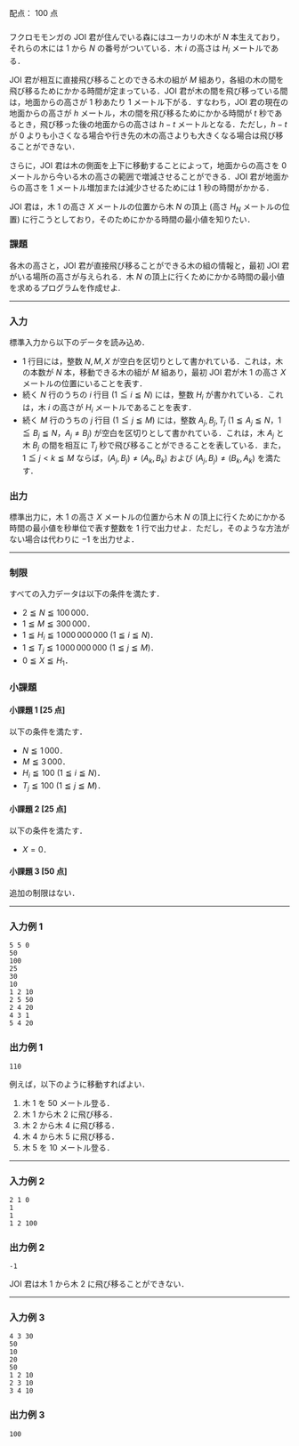 配点： $100$ 点

###

フクロモモンガの JOI 君が住んでいる森にはユーカリの木が $N$ 本生えており，それらの木には $1$ から $N$ の番号がついている．木 $i$ の高さは $H_i$ メートルである．

JOI 君が相互に直接飛び移ることのできる木の組が $M$ 組あり，各組の木の間を飛び移るためにかかる時間が定まっている．JOI 君が木の間を飛び移っている間は，地面からの高さが $1$ 秒あたり $1$ メートル下がる．すなわち，JOI 君の現在の地面からの高さが $h$ メートル，木の間を飛び移るためにかかる時間が $t$ 秒であるとき，飛び移った後の地面からの高さは $h - t$ メートルとなる．ただし，$h - t$ が $0$ よりも小さくなる場合や行き先の木の高さよりも大きくなる場合は飛び移ることができない．

さらに，JOI 君は木の側面を上下に移動することによって，地面からの高さを $0$ メートルから今いる木の高さの範囲で増減させることができる．JOI 君が地面からの高さを $1$ メートル増加または減少させるためには $1$ 秒の時間がかかる．

JOI 君は，木 $1$ の高さ $X$ メートルの位置から木 $N$ の頂上 (高さ $H_N$ メートルの位置) に行こうとしており，そのためにかかる時間の最小値を知りたい．

### 課題

各木の高さと，JOI 君が直接飛び移ることができる木の組の情報と，最初 JOI 君がいる場所の高さが与えられる．木 $N$ の頂上に行くためにかかる時間の最小値を求めるプログラムを作成せよ.

---

### 入力

標準入力から以下のデータを読み込め．

- $1$ 行目には，整数 $N, M, X$ が空白を区切りとして書かれている．これは，木の本数が $N$ 本，移動できる木の組が $M$ 組あり，最初 JOI 君が木 $1$ の高さ $X$ メートルの位置にいることを表す．
- 続く $N$ 行のうちの $i$ 行目 ($1 \leqq i \leqq N$) には，整数 $H_i$ が書かれている．これは，木 $i$ の高さが $H_i$ メートルであることを表す．
- 続く $M$ 行のうちの $j$ 行目 ($1 \leqq j \leqq M$) には，整数 $A_j, B_j, T_j$ ($1 \leqq A_j \leqq N$，$1 \leqq B_j \leqq N$，$A_j \neq B_j$) が空白を区切りとして書かれている．これは，木 $A_j$ と木 $B_j$ の間を相互に $T_j$ 秒で飛び移ることができることを表している．また，$1 \leqq j < k \leqq M$ ならば，$(A_j, B_j) \neq (A_k, B_k)$ および $(A_j, B_j) \neq (B_k, A_k)$ を満たす．

### 出力

標準出力に，木 $1$ の高さ $X$ メートルの位置から木 $N$ の頂上に行くためにかかる時間の最小値を秒単位で表す整数を $1$ 行で出力せよ．ただし，そのような方法がない場合は代わりに $-1$ を出力せよ．

---

### 制限

すべての入力データは以下の条件を満たす．

- $2 \leqq N \leqq 100\,000$．
- $1 \leqq M \leqq 300\,000$．
- $1 \leqq H_i \leqq 1\,000\,000\,000$ ($1 \leqq i \leqq N$)．
- $1 \leqq T_j \leqq 1\,000\,000\,000$ ($1 \leqq j \leqq M$)．
- $0 \leqq X \leqq H_1$．

### 小課題

#### 小課題 1 [25 点]
以下の条件を満たす．

- $N \leqq 1\,000$．
- $M \leqq 3\,000$．
- $H_i \leqq 100$ ($1 \leqq i \leqq N$)．
- $T_j \leqq 100$ ($1 \leqq j \leqq M$)．

#### 小課題 2 [25 点]
以下の条件を満たす．

- $X = 0$．

#### 小課題 3 [50 点]
追加の制限はない．

---

### 入力例 1

~~~
5 5 0
50
100
25
30
10
1 2 10
2 5 50
2 4 20
4 3 1
5 4 20
~~~

### 出力例 1

~~~
110
~~~

例えば，以下のように移動すればよい．

1. 木 $1$ を $50$ メートル登る．
2. 木 $1$ から木 $2$ に飛び移る．
3. 木 $2$ から木 $4$ に飛び移る．
4. 木 $4$ から木 $5$ に飛び移る．
5. 木 $5$ を $10$ メートル登る．

---

### 入力例 2

~~~
2 1 0
1
1
1 2 100
~~~

### 出力例 2

~~~
-1
~~~

JOI 君は木 $1$ から木 $2$ に飛び移ることができない．

---

### 入力例 3

~~~
4 3 30
50
10
20
50
1 2 10
2 3 10
3 4 10
~~~

### 出力例 3

~~~
100
~~~
